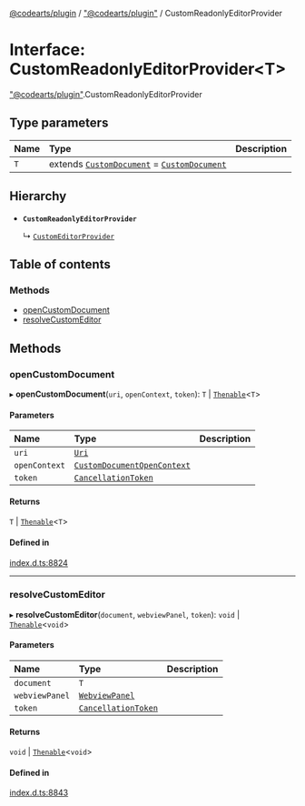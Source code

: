 [@codearts/plugin](../README.md) / ["@codearts/plugin"](../modules/_codearts_plugin_.md) / CustomReadonlyEditorProvider

# Interface: CustomReadonlyEditorProvider<T\>

["@codearts/plugin"](../modules/_codearts_plugin_.md).CustomReadonlyEditorProvider

## Type parameters

| Name | Type | Description |
| :------ | :------ | :------ |
| `T` | extends [`CustomDocument`](codearts_plugin_.CustomDocument.md) = [`CustomDocument`](codearts_plugin_.CustomDocument.md) |  |

## Hierarchy

- **`CustomReadonlyEditorProvider`**

  ↳ [`CustomEditorProvider`](codearts_plugin_.CustomEditorProvider.md)

## Table of contents

### Methods

- [openCustomDocument](codearts_plugin_.CustomReadonlyEditorProvider.md#opencustomdocument)
- [resolveCustomEditor](codearts_plugin_.CustomReadonlyEditorProvider.md#resolvecustomeditor)

## Methods

### openCustomDocument

▸ **openCustomDocument**(`uri`, `openContext`, `token`): `T` \| [`Thenable`](Thenable.md)<`T`\>

#### Parameters

| Name | Type | Description |
| :------ | :------ | :------ |
| `uri` | [`Uri`](../classes/codearts_plugin_.Uri.md) |  |
| `openContext` | [`CustomDocumentOpenContext`](codearts_plugin_.CustomDocumentOpenContext.md) |  |
| `token` | [`CancellationToken`](codearts_plugin_.CancellationToken.md) |  |

#### Returns

`T` \| [`Thenable`](Thenable.md)<`T`\>

#### Defined in

[index.d.ts:8824](https://github.com/huaweicloud/cloudide-plugin-api/blob/03c74e5/index.d.ts#L8824)

___

### resolveCustomEditor

▸ **resolveCustomEditor**(`document`, `webviewPanel`, `token`): `void` \| [`Thenable`](Thenable.md)<`void`\>

#### Parameters

| Name | Type | Description |
| :------ | :------ | :------ |
| `document` | `T` |  |
| `webviewPanel` | [`WebviewPanel`](codearts_plugin_.WebviewPanel.md) |  |
| `token` | [`CancellationToken`](codearts_plugin_.CancellationToken.md) |  |

#### Returns

`void` \| [`Thenable`](Thenable.md)<`void`\>

#### Defined in

[index.d.ts:8843](https://github.com/huaweicloud/cloudide-plugin-api/blob/03c74e5/index.d.ts#L8843)

